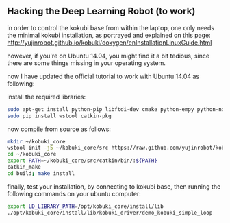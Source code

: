 ## Hacking the Deep Learning Robot (to work)

in order to control the kokubi base from within the laptop, one only needs the minimal kokubi installation, as portrayed and explained on this page:  
http://yujinrobot.github.io/kobuki/doxygen/enInstallationLinuxGuide.html    

however, if you're on Ubuntu 14.04, you might find it a bit tedious, since there are some things missing in your operating system.  

now I have updated the official tutorial to work with Ubuntu 14.04 as following:  

install the required libraries:  
```bash
sudo apt-get install python-pip libftdi-dev cmake python-empy python-nose python-setuptools build-essential  
sudo pip install wstool catkin-pkg
```
now compile from source as follows:  
```bash
mkdir ~/kobuki_core  
wstool init -j5 ~/kobuki_core/src https://raw.github.com/yujinrobot/kobuki_core/hydro/kobuki_core.rosinstall  
cd ~/kobuki_core  
export PATH=~/kobuki_core/src/catkin/bin/:${PATH}  
catkin_make  
cd build; make install  
```
finally, test your installation, by connecting to kokubi base, then running the following commands on your ubuntu computer:  
```bash
export LD_LIBRARY_PATH=/opt/kobuki_core/install/lib  
./opt/kobuki_core/install/lib/kobuki_driver/demo_kobuki_simple_loop  
```

